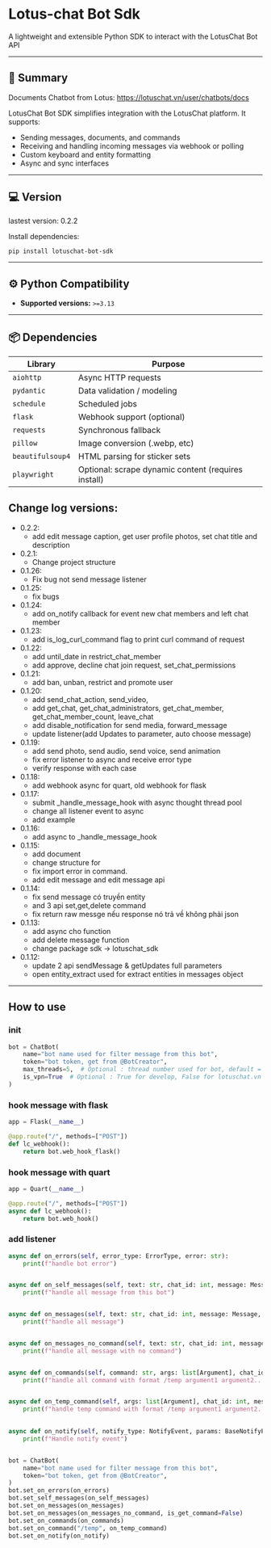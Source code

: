 # Lotus-chat Bot Sdk

A lightweight and extensible Python SDK to interact with the LotusChat Bot API

---

## 🚀 Summary

Documents Chatbot from Lotus: https://lotuschat.vn/user/chatbots/docs

LotusChat Bot SDK simplifies integration with the LotusChat platform. It supports:

- Sending messages, documents, and commands
- Receiving and handling incoming messages via webhook or polling
- Custom keyboard and entity formatting
- Async and sync interfaces

--- 

## 💻 Version

lastest version: 0.2.2

Install dependencies:

```bash
pip install lotuschat-bot-sdk
```

---

## ⚙️ Python Compatibility

- **Supported versions:** `>=3.13`

---

## 📦 Dependencies

| Library          | Purpose                                             |
|------------------|-----------------------------------------------------|
| `aiohttp`        | Async HTTP requests                                 |
| `pydantic`       | Data validation / modeling                          |
| `schedule`       | Scheduled jobs                                      |
| `flask`          | Webhook support (optional)                          |
| `requests`       | Synchronous fallback                                |
| `pillow`         | Image conversion (.webp, etc)                       |
| `beautifulsoup4` | HTML parsing for sticker sets                       |
| `playwright`     | Optional: scrape dynamic content (requires install) |

## Change log versions:
- 0.2.2:
  - add edit message caption, get user profile photos, set chat title and description
- 0.2.1:
  - Change project structure
- 0.1.26:
  - Fix bug not send message listener
- 0.1.25:
  - fix bugs
- 0.1.24:
  - add on_notify callback for event new chat members and left chat member
- 0.1.23:
  - add is_log_curl_command flag to print curl command of request
- 0.1.22:
  - add until_date in restrict_chat_member
  - add approve, decline chat join request, set_chat_permissions
- 0.1.21:
  - add ban, unban, restrict and promote user
- 0.1.20:
    - add send_chat_action, send_video,
    - add get_chat, get_chat_administrators, get_chat_member, get_chat_member_count, leave_chat
    - add disable_notification for send media, forward_message
    - update listener(add Updates to parameter, auto choose message)
- 0.1.19:
    - add send photo, send audio, send voice, send animation
    - fix error listener to async and receive error type
    - verify response with each case
- 0.1.18:
    - add webhook async for quart, old webhook for flask
- 0.1.17:
    - submit _handle_message_hook with async thought thread pool
    - change all listener event to async
    - add example
- 0.1.16:
    - add async to _handle_message_hook
- 0.1.15:
    - add document
    - change structure for
    - fix import error in command.
    - add edit message and edit message api
- 0.1.14:
    - fix send message có truyền entity
    - and 3 api set,get,delete command
    - fix return raw messge nếu response nó trả về không phải json
- 0.1.13:
    - add async cho function
    - add delete message function
    - change package sdk -> lotuschat_sdk
- 0.1.12:
    - update 2 api sendMessage & getUpdates full parameters
    - open entity_extract used for extract entities in messages object

---

## How to use

### init

```python
bot = ChatBot(
    name="bot name used for filter message from this bot",
    token="bot token, get from @BotCreator",
    max_threads=5,  # Optional : thread number used for bot, default = 5
    is_vpn=True  # Optional : True for develop, False for lotuschat.vn
)
```

### hook message with flask

```python
app = Flask(__name__)

@app.route("/", methods=["POST"])
def lc_webhook():
    return bot.web_hook_flask()
```

### hook message with quart

```python
app = Quart(__name__)

@app.route("/", methods=["POST"])
async def lc_webhook():
    return bot.web_hook()
```

### add listener

```python
async def on_errors(self, error_type: ErrorType, error: str):
    print(f"handle bot error")


async def on_self_messages(self, text: str, chat_id: int, message: Message, updates: Updates):
    print(f"handle all message from this bot")


async def on_messages(self, text: str, chat_id: int, message: Message, updates: Updates):
    print(f"handle all message")


async def on_messages_no_command(self, text: str, chat_id: int, message: Message, updates: Updates):
    print(f"handle all message with no command")


async def on_commands(self, command: str, args: list[Argument], chat_id: int, message: Message, updates: Updates):
    print(f"handle all command with format /temp argument1 argument2...")


async def on_temp_command(self, args: list[Argument], chat_id: int, message: Message, updates: Updates):
    print(f"handle temp command with format /temp argument1 argument2...")
    

async def on_notify(self, notify_type: NotifyEvent, params: BaseNotifyPayload, message: Message, updates: Updates):
    print(f"Handle notify event")


bot = ChatBot(
    name="bot name used for filter message from this bot",
    token="bot token, get from @BotCreator",
)
bot.set_on_errors(on_errors)
bot.set_self_messages(on_self_messages)
bot.set_on_messages(on_messages)
bot.set_on_messages(on_messages_no_command, is_get_command=False)
bot.set_on_commands(on_commands)
bot.set_on_command("/temp", on_temp_command)
bot.set_on_notify(on_notify)
```